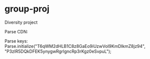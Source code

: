 # group-proj
Diversity project

Parse CDN: <script src="//www.parsecdn.com/js/parse-1.6.2.min.js"></script>

Parse keys: Parse.initialize("T6qWM2dHLB1C8z8GaEo9iUzwVoI9KmDIkmZ8jz94", "P3zlR5DQkDFEK5ynygwRgrlgncRp3rKgz0eSvpuL");
